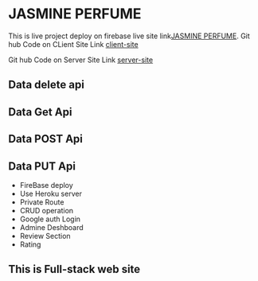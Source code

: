 # JASMINE PERFUME

This is live project deploy on firebase live site link[JASMINE PERFUME](https://jasmine-101.web.app/).
Git hub Code on CLient Site Link [client-site](https://github.com/programming-hero-web-course-4/niche-website-client-side-As-Shovo)

Git hub Code on Server Site Link [server-site](https://github.com/programming-hero-web-course-4/niche-website-server-side-As-Shovo)

## Data delete api
## Data Get Api
## Data POST Api
## Data PUT Api




* FireBase deploy
* Use Heroku server
* Private Route
* CRUD operation
* Google auth Login
* Admine Deshboard
* Review Section
* Rating 

## This is Full-stack web site 